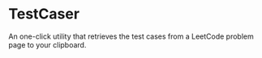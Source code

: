 # TestCaser
An one-click utility that retrieves the test cases from a LeetCode problem page to your clipboard.
